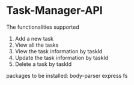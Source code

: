 # Task-Manager-API

The functionalities supported
1. Add a new task
2. View all the tasks
3. View the task information by taskId
4. Update the task information by taskId
5. Delete a task by taskId

packages to be installed:
body-parser
express
fs



